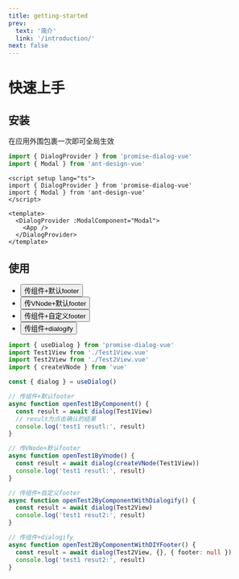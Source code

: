 ```yaml
---
title: getting-started
prev:
  text: '简介'
  link: '/introduction/'
next: false
---
```


# 快速上手

## 安装
在应用外围包裹一次即可全局生效
```ts
import { DialogProvider } from 'promise-dialog-vue'
import { Modal } from 'ant-design-vue'
```

```vue 
<script setup lang="ts">
import { DialogProvider } from 'promise-dialog-vue'
import { Modal } from 'ant-design-vue'
</script>

<template>
  <DialogProvider :ModalComponent="Modal">
    <App />
  </DialogProvider>
</template>
```

## 使用
<DialogProvider :ModalComponent="Modal">
   <ul>
    <li>
      <div>
        <button @click="openTest1ByComponent">传组件+默认footer</button>
      </div>
    </li>
    <li>
      <button @click="openTest1ByVnode">传VNode+默认footer</button>
    </li>
    <li>
      <button @click="openTest2ByComponentWithDIYFooter">传组件+自定义footer</button>
    </li>
    <li>
      <button @click="openTest2ByComponentWithDialogify">传组件+dialogify</button>
    </li>
  </ul>
</DialogProvider>


```ts
import { useDialog } from 'promise-dialog-vue'
import Test1View from './Test1View.vue'
import Test2View from './Test2View.vue'
import { createVNode } from 'vue'

const { dialog } = useDialog()

// 传组件+默认footer
async function openTest1ByComponent() {
  const result = await dialog(Test1View)
  // result为点击确认的结果
  console.log('test1 resutl:', result)
}

// 传VNode+默认footer
async function openTest1ByVnode() {
  const result = await dialog(createVNode(Test1View))
  console.log('test1 resutl:', result)
}

// 传组件+自定义footer
async function openTest2ByComponentWithDialogify() {
  const result = await dialog(Test2View)
  console.log('test1 resut2:', result)
}

// 传组件+dialogify
async function openTest2ByComponentWithDIYFooter() {
  const result = await dialog(Test2View, {}, { footer: null })
  console.log('test1 resut2:', result)
}
```

<script setup>
import { createVNode } from 'vue'
import { Modal } from 'ant-design-vue'
import { DialogProvider } from 'promise-dialog-vue'
import Demo1View from '../../src/views/Demo1View.vue'
import Test1View from '../../src/views/Test1View.vue'
import Test2View from '../../src/views/Test2View.vue'
import { useDialog } from 'promise-dialog-vue'

const { dialog } = useDialog()
async function openTest1ByComponent() {
  const result = await dialog(Test1View)
  console.log('test1 resutl:', result)
}
async function openTest1ByVnode() {
  const result = await dialog(createVNode(Test1View))
  console.log('test1 resutl:', result)
}
async function openTest2ByComponentWithDialogify() {
  const result = await dialog(Test2View)
  console.log('test1 resut2:', result)
}

async function openTest2ByComponentWithDIYFooter() {
  const result = await dialog(Test2View, {}, { footer: null })
  console.log('test1 resut2:', result)
}
</script>

